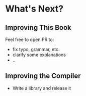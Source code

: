 # What's Next?

## Improving This Book

Feel free to open PR to:

- fix typo, grammar, etc.
- clarify some explanations
- ..

## Improving the Compiler

- Write a library and release it
